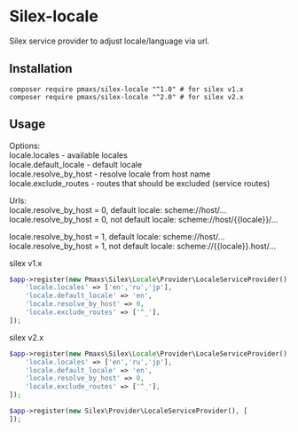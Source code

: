 # Silex-locale

Silex service provider to adjust locale/language via url.

Installation
------------

    composer require pmaxs/silex-locale "^1.0" # for silex v1.x
    composer require pmaxs/silex-locale "^2.0" # for silex v2.x

Usage
-----

Options:  
locale.locales - available locales  
locale.default_locale - default locale  
locale.resolve_by_host - resolve locale from host name  
locale.exclude_routes - routes that should be excluded (service routes)

Urls:  
locale.resolve_by_host = 0, default locale: scheme://host/...  
locale.resolve_by_host = 0, not default locale: scheme://host/{{locale}}/...  

locale.resolve_by_host = 1, default locale: scheme://host/...  
locale.resolve_by_host = 1, not default locale: scheme://{{locale}}.host/...  

silex v1.x

```php
$app->register(new Pmaxs\Silex\Locale\Provider\LocaleServiceProvider(), [
    'locale.locales' => ['en','ru','jp'],
    'locale.default_locale' => 'en',
    'locale.resolve_by_host' => 0,
    'locale.exclude_routes' => ['^_'],
]);
```

silex v2.x

```php
$app->register(new Pmaxs\Silex\Locale\Provider\LocaleServiceProvider(), [
    'locale.locales' => ['en','ru','jp'],
    'locale.default_locale' => 'en',
    'locale.resolve_by_host' => 0,
    'locale.exclude_routes' => ['^_'],
]);

$app->register(new Silex\Provider\LocaleServiceProvider(), [
]);
```
